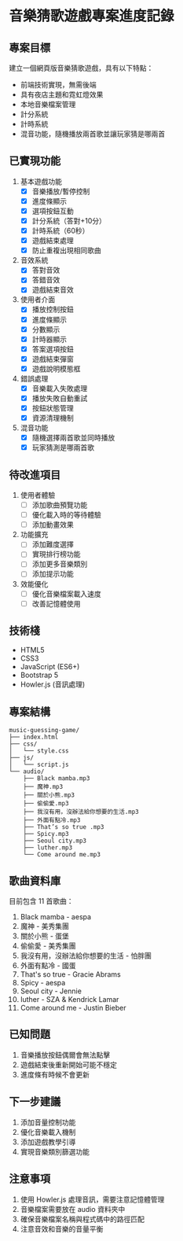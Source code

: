 # 音樂猜歌遊戲專案進度記錄

## 專案目標
建立一個網頁版音樂猜歌遊戲，具有以下特點：
- 前端技術實現，無需後端
- 具有夜店主題和霓虹燈效果
- 本地音樂檔案管理
- 計分系統
- 計時系統
- 混音功能，隨機播放兩首歌並讓玩家猜是哪兩首

## 已實現功能
1. 基本遊戲功能
   - [x] 音樂播放/暫停控制
   - [x] 進度條顯示
   - [x] 選項按鈕互動
   - [x] 計分系統（答對+10分）
   - [x] 計時系統（60秒）
   - [x] 遊戲結束處理
   - [x] 防止重複出現相同歌曲

2. 音效系統
   - [x] 答對音效
   - [x] 答錯音效
   - [x] 遊戲結束音效

3. 使用者介面
   - [x] 播放控制按鈕
   - [x] 進度條顯示
   - [x] 分數顯示
   - [x] 計時器顯示
   - [x] 答案選項按鈕
   - [x] 遊戲結束彈窗
   - [x] 遊戲說明模態框

4. 錯誤處理
   - [x] 音樂載入失敗處理
   - [x] 播放失敗自動重試
   - [x] 按鈕狀態管理
   - [x] 資源清理機制

5. 混音功能
   - [x] 隨機選擇兩首歌並同時播放
   - [x] 玩家猜測是哪兩首歌

## 待改進項目
1. 使用者體驗
   - [ ] 添加歌曲預覽功能
   - [ ] 優化載入時的等待體驗
   - [ ] 添加動畫效果

2. 功能擴充
   - [ ] 添加難度選擇
   - [ ] 實現排行榜功能
   - [ ] 添加更多音樂類別
   - [ ] 添加提示功能

3. 效能優化
   - [ ] 優化音樂檔案載入速度
   - [ ] 改善記憶體使用

## 技術棧
- HTML5
- CSS3
- JavaScript (ES6+)
- Bootstrap 5
- Howler.js (音訊處理)

## 專案結構
```
music-guessing-game/
├── index.html
├── css/
│   └── style.css
├── js/
│   └── script.js
└── audio/
    ├── Black mamba.mp3
    ├── 魔神.mp3
    ├── 關於小熊.mp3
    ├── 偷偷愛.mp3
    ├── 我沒有用，沒辦法給你想要的生活.mp3
    ├── 外面有點冷.mp3
    ├── That’s so true .mp3
    ├── Spicy.mp3
    ├── Seoul city.mp3
    ├── luther.mp3
    └── Come around me.mp3
```

## 歌曲資料庫
目前包含 11 首歌曲：
1. Black mamba - aespa
2. 魔神 - 美秀集團
3. 關於小熊 - 蛋堡
4. 偷偷愛 - 美秀集團
5. 我沒有用，沒辦法給你想要的生活 - 怕胖團
6. 外面有點冷 - 國蛋
7. That's so true - Gracie Abrams
8. Spicy - aespa
9. Seoul city - Jennie
10. luther - SZA & Kendrick Lamar
11. Come around me - Justin Bieber

## 已知問題
1. 音樂播放按鈕偶爾會無法點擊
2. 遊戲結束後重新開始可能不穩定
3. 進度條有時候不會更新

## 下一步建議
1. 添加音量控制功能
2. 優化音樂載入機制
3. 添加遊戲教學引導
4. 實現音樂類別篩選功能

## 注意事項
1. 使用 Howler.js 處理音訊，需要注意記憶體管理
2. 音樂檔案需要放在 audio 資料夾中
3. 確保音樂檔案名稱與程式碼中的路徑匹配
4. 注意音效和音樂的音量平衡
